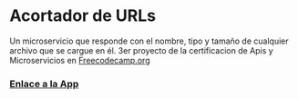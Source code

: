 # Acortador de URLs
Un microservicio que responde con el nombre, tipo y tamaño de cualquier archivo que se cargue en él. 
3er proyecto de la certificacion de Apis y Microservicios en [Freecodecamp.org](https://www.freecodecamp.org/learn/apis-and-microservices/apis-and-microservices-projects/url-shortener-microservice)
### [Enlace a la App](https://urlshorter-vthor-dev.herokuapp.com/)
